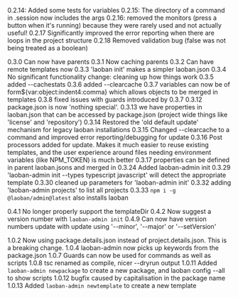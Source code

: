 0.2.14: Added some tests for variables
0.2.15: The directory of a command in .session now includes the args
0.2.16: removed the monitors (press a button when it's running) because they were rarely used and not actually useful!
0.2.17 Significantly improved the error reporting when there are loops in the project structure 
0.2.18 Removed validation bug (false was not being treated as a boolean)

0.3.0 Can now have parents
0.3.1 Now caching parents
0.3.2 Can have remote templates now
0.3.3 'laoban init' makes a simpler laoban.json 
0.3.4 No significant functionality change: cleaning up how things work
0.3.5 added --cachestats
0.3.6 added --clearcache
0.3.7 variables can now be of form${var:object:indent4:comma} which allows objects to be merged in templates
0.3.8 fixed issues with guards introduced by 0.3.7
0.3.12 package.json is now 'nothing special'. 
0.3.13 we have properties in laoban.json that can be accessed by package.json (project wide things like 'license' and 'repository')
0.3.14 Restored the 'old default update' mechanism for legacy laoban installations
0.3.15 Changed --clearcache to a command and improved error reporting/debugging for update
0.3.16 Post processors added for update. Makes it much easier to reuse existing templates, and the user experience around files needing environment variables (like NPM_TOKEN) is much better
0.3.17 properties can be defined in parent laoban.jsons and merged in
0.3.24 Added laoban-admin init
0.3.29 'laoban-admin init --types typescript javascript' will detect the appropriate template
0.3.30 cleaned up parameters for 'laoban-admin init'
0.3.32 adding 'laoban-admin projects' to list all projects
0.3.33 `npm i -g @laoban/admin@latest` also installs laoban

0.4.1 No longer properly support the templateDir
0.4.2 Now suggest a version number with `laoban-admin init`
0.4.9 Can now have version numbers update with update using '--minor', '--major' or '--setVersion'

1.0.2 Now using package.details.json instead of project.details.json. This is a breaking change.
1.0.4 laoban-admin now picks up keywords from the package.json
1.0.7 Guards can now be used for commands as well as scripts
1.0.8 tsc renamed as compile, nicer --dryrun output
1.0.11 Added `laoban-admin newpackage` to create a new package, and laoban config --all to show scripts
1.0.12 bugfix caused by capitalisation in the package name
1.0.13 Added `laoban-admin newtemplate` to create a new template